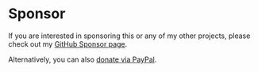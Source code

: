 
# Sponsor

If you are interested in sponsoring this or any of my other projects, please check out my [GitHub Sponsor page](https://github.com/sponsors/EuleMitKeule).

Alternatively, you can also [donate via PayPal](https://paypal.me/lennardbeers).

